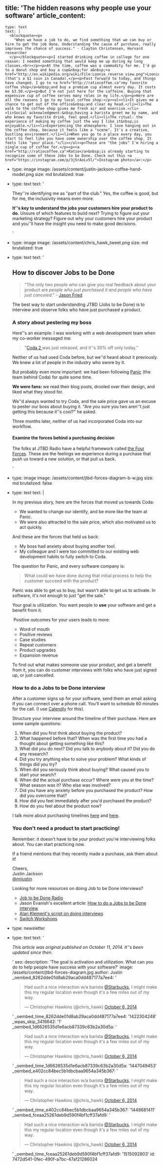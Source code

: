 title: 'The hidden reasons why people use your software'
article_content:
  -
    type: text
    text: |
      <blockquote><p>
        "When we have a job to do, we find something that we can buy or hire to get the job done. Understanding the cause of purchase, really improves the chance of success." - Clayton Christensen, Harvard researcher
      </p></blockquote><p>I started drinking coffee in college for one reason: I needed something that would keep me up during my long classes.<br></p><p>At the time, coffee was a commodity for me. I'd go to a donut shop and buy a cup&nbsp;for a&nbsp;<a href="http://en.wikipedia.org/wiki/File:Loonie_reverse_view.png">Loonie</a>&nbsp;(that's a $1 coin in Canada).</p><p>Fast forward to today, and things have changed. I go to <a href="http://ratiocoffee.ca">my favorite coffee shop</a>&nbsp;and buy a premium cup almost every day. It costs me $3.50.</p><p>But I'm not just here for the caffeine. Buying that expensive cup of coffee serves many roles in my life.</p><p>Here are all the reasons I go to my local coffee shop:</p><ul><li>It gives me a chance to get out of the office&nbsp;and clear my head.</li><li>The walk to the coffee shop gives me fresh air and exercise.</li><li>Social acknowledgment:&nbsp;having a barista greet me by name, and who knows my favorite drink, feel good.</li><li>The ritual: the experience of making my coffee just the way I like it&nbsp;is enjoyable.</li><li>Experiencing the atmosphere: I love hanging out in the coffee shop, because it feels like a "scene". It's a creative, bustling environment.</li><li>When you go to a place every day, you start to feel like you have some ownership over the coffee shop. It feels like "your place."</li></ul><p>These are "the jobs" I'm hiring a single cup of coffee for.</p><p><a href="http://ratiocoffee.ca">Ratio</a>&nbsp;is already starting to recognize some of these Jobs to be Done. Check out this <a href="https://instagram.com/p/3j5rAoLv5l/">Instagram photo</a>:</p>
  -
    type: image
    image: /assets/content/justin-jackson-coffee-hand-model.png
    size: md
    brutalized: true
  -
    type: text
    text: '<p>They''re identifying me as "part of the club." Yes, the coffee is good, but for me, the inclusivity means even more.</p><p><strong>It''s key to understand the jobs your customers hire your product to do.</strong> Unsure of which features to build next? Trying to figure out your marketing strategy? Figure out why your customers hire your product and you''ll have the insight you need to make good decisions.</p>'
  -
    type: image
    image: /assets/content/chris_hawk_tweet.png
    size: md
    brutalized: true
  -
    type: text
    text: '<h2>How to discover Jobs to be Done</h2><blockquote><p>"The only two people who can give you real feedback about your product are <i>people who just purchased it and people who have just canceled</i>." - <a href="http://danshipper.com/heres-what-i-learned-hanging-out-with-jason-fried">Jason Fried</a></p></blockquote><p>The best way to start understanding JTBD (Jobs to be Done) is to interview and observe folks who have just purchased a product.</p><h3>A story about pestering my boss</h3><p>Here''s an example: I was working with a web development team when my co-worker messaged me:</p><blockquote><p>"<a href="http://panic.com/coda/">Coda 2 </a> was just released, and it''s 30% off only today."</p></blockquote><p>Neither of us had used Coda before, but we''d heard about it previously. We knew a lot of people in the industry who swore by it.&nbsp;</p><p>But probably even more important: we had been following <a href="http://panic.com/">Panic</a> (the team behind Coda) for quite some time.&nbsp;</p><p><b>We were fans:&nbsp;</b>we read their blog posts, drooled over their design, and liked what they stood for.&nbsp;</p><p>We''d always wanted to try Coda, and the sale price gave us an excuse to pester our boss about buying it. "Are you sure you two aren''t just getting this because it''s cool?" he asked.</p><p>Three months later, neither of us had incorporated Coda into our workflow.&nbsp;</p><h4>Examine the forces behind a purchasing decision</h4><p>The folks at JTBD Radio have a helpful framework called&nbsp;<a href="http://jobstobedone.org/radio/unpacking-the-progress-making-forces-diagram/">the Four Forces</a>. These are the feelings we experience during a purchase that push us toward a new solution, or that pull us back.</p>'
  -
    type: image
    image: /assets/content/jtbd-forces-diagram-b-w.jpg
    size: md
    brutalized: false
  -
    type: text
    text: |
      <p>In my previous story, here are the forces that moved us towards Coda:</p><ul><li>We wanted to change our identify, and be more like the team at Panic.</li><li>We were also attracted to the sale price, which also motivated us to act quickly.</li></ul><p>And these are the forces that held us back:</p><ul><li>My boss had anxiety about buying another tool.</li><li>My colleague and I were too committed to our existing web development habits to fully switch to Coda.</li></ul><p>The question for Panic, and every software company is:&nbsp;</p><blockquote><p>What could we have done during that initial process to help the customer succeed with the product?&nbsp;</p></blockquote><p>Panic was able to&nbsp;get us to buy, but wasn't able to get us to activate. In software, it's not enough to just "get the sale."
      
      Your goal is utilization. You want people to <b>use</b> your software and get a benefit from it.&nbsp;</p><p>&nbsp;Positive outcomes for your users leads to more:</p><ul><li>Word of mouth</li><li>Positive reviews</li><li>Case studies</li><li>Repeat customers</li><li>Product upgrades</li><li>Expansion revenue</li></ul><p>To find out what makes someone use your product, and get a benefit from it, you can do customer interviews with folks who have just signed up, or just cancelled.</p><h3>How to do a Jobs to be Done interview</h3><p>After a customer signs up for your software, send them an email asking if you can connect over a phone call. You'll want to schedule 60 minutes for the call. (I use <a href="https://calendly.com">Calendly</a> for this).</p><p>Structure your interview around the timeline of their purchase. Here are some sample questions:</p><ol><li>When did you first think about buying the product?</li><li>What happened before that? When was the first time you had a thought about getting something like this?</li><li>What did you do next? Did you talk to anybody about it? Did you do any research?</li><li>Did you try anything else to solve your problem? What kinds of things did you try?</li><li>When did you seriously think about buying? What caused you to start your search?</li><li>When did the actual purchase occur? Where were you at the time? What season was it? Who else was involved?</li><li>Did you have any anxiety before you purchased the product? How did you overcome that?</li><li>How did you feel immediately after you'd purchased the product?</li><li>How do you feel about the product now?</li></ol><p>I talk more about purchasing timelines <a href="http://justinjackson.ca/play-the-long-game/">here</a> and <a href="http://justinjackson.ca/my-embarrassing-itunes-receipt/">here</a>.</p><h3>You don't need a product to start practicing!</h3><p>Remember: it doesn't have to be <em>your</em> product you're interviewing folks about. You can start practicing now.</p><p>If a friend mentions that they recently made a purchase, ask them about it!<br></p><p>Cheers,<br>Justin Jackson<br><a href="http://twitter.com/mijustin">@mijustin</a></p><p>Looking for more resources on doing Job to be Done interviews?</p><ul><li><a href="http://jobstobedone.org/radio/">Job to be Done Radio</a></li><li>Jason Evanish's excellent article:&nbsp;<a href="http://jasonevanish.com/2014/04/23/how-to-do-a-jobs-to-be-done-interview/">How to do a Jobs to be Done interview</a></li><li><a href="https://medium.com/the-job-to-be-done/a-script-to-kickstart-your-jobs-to-be-done-interviews-2768164761d7">Alan Klement's script on doing interviews</a></li><li><a href="http://jobstobedone.org/events/">Switch Workshops</a></li></ul>
  -
    type: newsletter
  -
    type: text
    text: '<p><i>This article was original published on October 11, 2014. It''s been updated since then.</i></p>'
seo:
  description: 'The goal is activation and utilization. What can you do to help people have success with your software?'
  image: /assets/content/jtbd-forces-diagram.jpg
author: Justin
_oembed_8262dde01d8ab29aca0dd487177a7ee4: '<blockquote class="twitter-tweet" width="550"><p>Had such a nice interaction w/a barista <a href="https://twitter.com/Starbucks">@Starbucks</a>, I might make this my regular location even though it&#39;s a few miles out of my way.</p>&mdash; Christopher Hawkins (@chris_hawk) <a href="https://twitter.com/chris_hawk/status/519250871159226368">October 6, 2014</a></blockquote><script async src="//platform.twitter.com/widgets.js" charset="utf-8"></script>'
_oembed_time_8262dde01d8ab29aca0dd487177a7ee4: '1422304248'
_wpas_skip_3416642: '1'
_oembed_1d6626535d1e6acb87339c63b2a30d5a: '<blockquote class="twitter-tweet" width="550"><p lang="en" dir="ltr">Had such a nice interaction w/a barista <a href="https://twitter.com/Starbucks">@Starbucks</a>, I might make this my regular location even though it&#39;s a few miles out of my way.</p>&mdash; Christopher Hawkins (@chris_hawk) <a href="https://twitter.com/chris_hawk/status/519250871159226368">October 6, 2014</a></blockquote><script async src="//platform.twitter.com/widgets.js" charset="utf-8"></script>'
_oembed_time_1d6626535d1e6acb87339c63b2a30d5a: '1447049453'
_oembed_e402cc84bec5b1dbcbaa9654a345b367: '<blockquote class="twitter-tweet" width="550"><p lang="en" dir="ltr">Had such a nice interaction w/a barista <a href="https://twitter.com/Starbucks">@Starbucks</a>, I might make this my regular location even though it&#39;s a few miles out of my way.</p>&mdash; Christopher Hawkins (@chris_hawk) <a href="https://twitter.com/chris_hawk/status/519250871159226368">October 6, 2014</a></blockquote><script async src="//platform.twitter.com/widgets.js" charset="utf-8"></script>'
_oembed_time_e402cc84bec5b1dbcbaa9654a345b367: '1448681411'
_oembed_fceaa25261deb9d590f4bf1cff37afd9: '<blockquote class="twitter-tweet" data-width="550" data-dnt="true"><p lang="en" dir="ltr">Had such a nice interaction w/a barista <a href="https://twitter.com/Starbucks?ref_src=twsrc%5Etfw">@Starbucks</a>, I might make this my regular location even though it&#39;s a few miles out of my way.</p>&mdash; Christopher Hawkins (@chris_hawk) <a href="https://twitter.com/chris_hawk/status/519250871159226368?ref_src=twsrc%5Etfw">October 6, 2014</a></blockquote><script async src="https://platform.twitter.com/widgets.js" charset="utf-8"></script>'
_oembed_time_fceaa25261deb9d590f4bf1cff37afd9: '1515092803'
id: 7472d541-0fec-490f-a7bc-47af21286024
